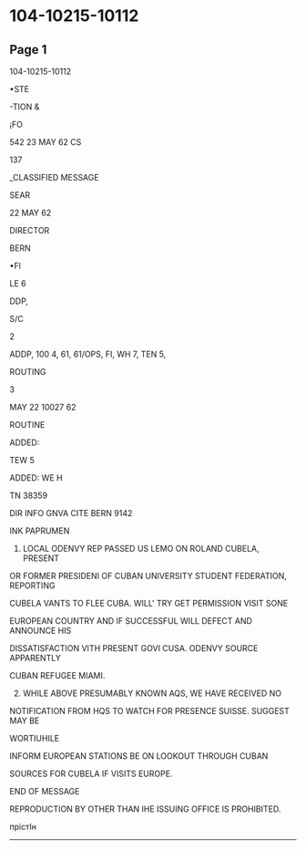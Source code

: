 # 104-10215-10112

## Page 1

104-10215-10112

•STE

-TION &

¡FO

542 23 MAY 62 CS

137

_CLASSIFIED MESSAGE

SEAR

22 MAY 62

DIRECTOR

BERN

•Fl

LE 6

DDP,

S/C

2

ADDP, 100 4, 61, 61/OPS, FI, WH 7, TEN 5,

ROUTING

3

MAY 22 10027 62

ROUTINE

ADDED:

TEW 5

ADDED: WE H

TN 38359

DIR INFO GNVA CITE BERN 9142

INK PAPRUMEN

1. LOCAL ODENVY REP PASSED US LEMO ON ROLAND CUBELA, PRESENT

OR FORMER PRESIDENI OF CUBAN UNIVERSITY STUDENT FEDERATION, REPORTING

CUBELA VANTS TO FLEE CUBA. WILL' TRY GET PERMISSION VISIT SONE

EUROPEAN COUNTRY AND IF SUCCESSFUL WILL DEFECT AND ANNOUNCE HIS

DISSATISFACTION VITH PRESENT GOVI CUSA. ODENVY SOURCE APPARENTLY

CUBAN REFUGEE MIAMI.

2. WHILE ABOVE PRESUMABLY KNOWN AQS, WE HAVE RECEIVED NO

NOTIFICATION FROM HQS TO WATCH FOR PRESENCE SUISSE. SUGGEST MAY BE

WORTIUHILE

INFORM EUROPEAN STATIONS BE ON LOOKOUT THROUGH CUBAN

SOURCES FOR CUBELA IF VISITS EUROPE.

END OF MESSAGE

REPRODUCTION BY OTHER THAN IHE ISSUING OFFICE IS PROHIBITED.

прістІн

---

